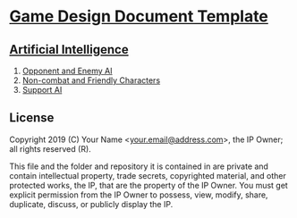 # [Game Design Document Template](../readme.md)

## [Artificial Intelligence](./readme.md)

1. [Opponent  and Enemy AI](./artificial_intelligence/opponent_and_enemy_ai.md)
2. [Non-combat and Friendly Characters](./artificial_intelligence/non-combat_and_friendly_characters.md)
3. [Support AI](./artificial_intelligence/support_ai.md)

## License

Copyright 2019 (C) Your Name <<your.email@address.com>>, the IP Owner; all rights reserved (R).

This file and the folder and repository it is contained in are private and contain intellectual property, trade secrets, copyrighted material, and other protected works, the IP, that are the property of the IP Owner. You must get explicit permission from the IP Owner to possess, view, modify, share, duplicate, discuss, or publicly display the IP.
